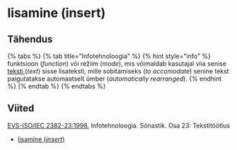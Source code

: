 # lisamine \(insert\)

## Tähendus

{% tabs %}
{% tab title="Infotehnoloogia" %}
{% hint style="info" %}
funktsioon \(_function_\) või režiim \(_mode_\), mis võimaldab kasutajal viia senise [teksti ](tekst-text.md) \(_text_\) sisse lisateksti, mille sobitamiseks \(_to accomodate_\) senine tekst paigutatakse automaatselt ümber \(_automatically rearranged_\).
{% endhint %}
{% endtab %}
{% endtabs %}

## Viited

[EVS-ISO/IEC 2382-23:1998](https://www.evs.ee/et/evs-iso-iec-2382-23-1998), Infotehnoloogia. Sõnastik. Osa 23: Tekstitöötlus

* [lisamine \(_insert_\)](https://www.eki.ee/dict/its/index.cgi?Q=D4EE063C-6C03-1014-88DC-FC5F0DBED45A&F=GUID&C01=1&C02=0&C10=1)

